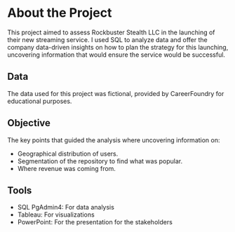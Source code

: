 # About the Project
This project aimed to assess Rockbuster Stealth LLC in the launching of their new streaming service. I used SQL to analyze data and offer the company data-driven insights on how to plan the strategy for this launching, uncovering information that would ensure the service would be successful.
## Data
The data used for this project was fictional, provided by CareerFoundry for educational purposes.
## Objective
The key points that guided the analysis where uncovering information on:
- Geographical distribution of users.
- Segmentation of the repository to find what was popular.
- Where revenue was coming from.
## Tools
- SQL PgAdmin4: For data analysis
- Tableau: For visualizations
- PowerPoint: For the presentation for the stakeholders
